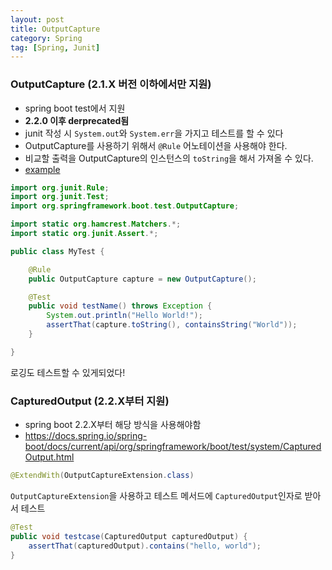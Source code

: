 ```yaml
---
layout: post
title: OutputCapture
category: Spring
tag: [Spring, Junit]
---
```


### OutputCapture (2.1.X 버전 이하에서만 지원)
* spring boot test에서 지원
* **2.2.0 이후 derprecated됨**
* junit 작성 시 `System.out`와 `System.err`을 가지고 테스트를 할 수 있다
* OutputCapture를 사용하기 위해서 `@Rule` 어노테이션을 사용해야 한다.
* 비교할 출력을 OutputCapture의 인스턴스의  `toString`을 해서 가져올 수 있다.
* [example](https://docs.spring.io/spring-boot/docs/current/reference/html/boot-features-testing.html)

```java
import org.junit.Rule;
import org.junit.Test;
import org.springframework.boot.test.OutputCapture;

import static org.hamcrest.Matchers.*;
import static org.junit.Assert.*;

public class MyTest {

	@Rule
	public OutputCapture capture = new OutputCapture();

	@Test
	public void testName() throws Exception {
		System.out.println("Hello World!");
		assertThat(capture.toString(), containsString("World"));
	}

}
```

로깅도 테스트할 수 있게되었다!


### CapturedOutput (2.2.X부터 지원)
* spring boot 2.2.X부터 해당 방식을 사용해야함
* https://docs.spring.io/spring-boot/docs/current/api/org/springframework/boot/test/system/CapturedOutput.html
```java
@ExtendWith(OutputCaptureExtension.class)
```
`OutputCaptureExtension`을 사용하고 테스트 메서드에 `CapturedOutput`인자로 받아서 테스트
```java
@Test
public void testcase(CapturedOutput capturedOutput) {
	assertThat(capturedOutput).contains("hello, world");
}
```


